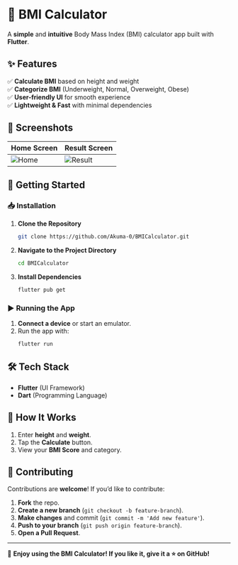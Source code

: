 # 📱 BMI Calculator

A **simple** and **intuitive** Body Mass Index (BMI) calculator app built with **Flutter**. 

## ✨ Features

✅ **Calculate BMI** based on height and weight  
✅ **Categorize BMI** (Underweight, Normal, Overweight, Obese)  
✅ **User-friendly UI** for smooth experience  
✅ **Lightweight & Fast** with minimal dependencies  

## 📸 Screenshots

| Home Screen | Result Screen |
|-------------|--------------|
| ![Home](screenshots/screenshot1.png) | ![Result](screenshots/screenshot2.png) |

## 🚀 Getting Started

### 📥 Installation

1. **Clone the Repository**  
   ```sh
   git clone https://github.com/Akuma-0/BMICalculator.git
   ```
2. **Navigate to the Project Directory**  
   ```sh
   cd BMICalculator
   ```
3. **Install Dependencies**  
   ```sh
   flutter pub get
   ```

### ▶️ Running the App

1. **Connect a device** or start an emulator.
2. Run the app with:  
   ```sh
   flutter run
   ```

## 🛠 Tech Stack

- **Flutter** (UI Framework)
- **Dart** (Programming Language)

## 🤖 How It Works

1. Enter **height** and **weight**.
2. Tap the **Calculate** button.
3. View your **BMI Score** and category.

## 🤝 Contributing

Contributions are **welcome**! If you’d like to contribute:

1. **Fork** the repo.
2. **Create a new branch** (`git checkout -b feature-branch`).
3. **Make changes** and commit (`git commit -m 'Add new feature'`).
4. **Push to your branch** (`git push origin feature-branch`).
5. **Open a Pull Request**.


---

🌟 **Enjoy using the BMI Calculator! If you like it, give it a ⭐ on GitHub!**

